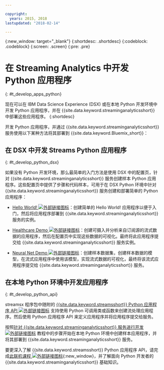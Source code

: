 ```yaml
---

copyright:
  years: 2015, 2018
lastupdated: "2018-02-14"

---
```


<!-- Attribute definitions -->
{:new_window: target="_blank"}
{:shortdesc: .shortdesc}
{:codeblock: .codeblock}
{:screen: .screen}
{:pre: .pre}

# 在 Streaming Analytics 中开发 Python 应用程序
{: #t_develop_apps_python}

现在可以在 IBM Data Science Experience (DSX) 或在本地 Python 开发环境中开发 Python 应用程序，并在 {{site.data.keyword.streaminganalyticsshort}} 中部署这些应用程序。
{:shortdesc}

开发 Python 应用程序，并通过 {{site.data.keyword.streaminganalyticsshort}} 服务使用以下某种方法将其部署到 {{site.data.keyword.Bluemix_short}}：


## 在 DSX 中开发 Streams Python 应用程序
{: #t_develop_python_dsx}

如果没有 Python 开发环境，那么最简单的入门方法是使用 DSX 中的配置页，针对 {{site.data.keyword.streaminganalyticsshort}} 服务创建样本 Python 应用程序。这些配置页中提供了步骤和代码样本，可用于在 DSX Python 环境中针对 {{site.data.keyword.streaminganalyticsshort}} 服务创建和部署简单的 Python 应用程序：

* [Hello World! ![外部链接图标](../../icons/launch-glyph.svg "外部链接图标")](https://apsportal.ibm.com/exchange/public/entry/view/9fc33ce7301f10e21a9f92039ca9c6e8)：创建简单的 Hello World! 应用程序以便于入门，然后将应用程序部署到 {{site.data.keyword.streaminganalyticsshort}} 服务的实例。

* [Healthcare Demo ![外部链接图标](../../icons/launch-glyph.svg "外部链接图标")](https://apsportal.ibm.com/exchange/public/entry/view/9fc33ce7301f10e21a9f92039cad29a6)：创建可摄入并分析来自订阅源的流式数据的应用程序，然后在配置页中实现这些数据的可视化。最终将此应用程序提交给 {{site.data.keyword.streaminganalyticsshort}} 服务实例。

* [Neural Net Demo ![外部链接图标](../../icons/launch-glyph.svg "外部链接图标")](https://apsportal.ibm.com/exchange/public/entry/view/9fc33ce7301f10e21a9f92039ca60bb7)：创建样本数据集，创建样本数据的模型，在流式应用程序中使用该模型，实现流式数据的可视化，最终将该流式应用程序提交给 {{site.data.keyword.streaminganalyticsshort}} 服务。

## 在本地 Python 环境中开发应用程序
 {: #t_develop_python_api}

 streamsx 程序包中随附的 [{{site.data.keyword.streamsshort}} Python 应用程序 API ![外部链接图标](../../icons/launch-glyph.svg "外部链接图标")](http://ibmstreams.github.io/streamsx.documentation/docs/python/python-appapi-devguide/#50-api-features) 支持使用 Python 可调用类或函数来创建流处理应用程序。然后使用 Python 应用程序 API 来定义应用程序并将应用程序提交给服务。

按照[针对 {{site.data.keyword.streaminganalyticsshort}} 服务进行开发 ![外部链接图标](../../icons/launch-glyph.svg "外部链接图标")](http://ibmstreams.github.io/streamsx.documentation/docs/python/1.6/python-appapi-devguide-2a/index.html) 教程中的步骤开始在本地 Python 环境中创建样本应用程序，并将其部署到 {{site.data.keyword.streaminganalyticsshort}} 服务。

要更深入了解 {{site.data.keyword.streamsshort}} Python 应用程序 API，请完成[此联机课程 ![外部链接图标](../../icons/launch-glyph.svg "外部链接图标")](https://developer.ibm.com/courses/all/streaming-analytics-basics-python-developers/){:new_window}，并了解面向 Python 开发者的 {{site.data.keyword.streaminganalyticsshort}} 基础知识。
